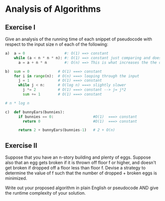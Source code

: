 # Analysis of Algorithms

## Exercise I

Give an analysis of the running time of each snippet of
pseudocode with respect to the input size n of each of the following:

```python
a)  a = 0                  #: O(1) ==> constant
    while (a < n * n * n): #: O(1) ==> constant just comparing and does not impact the growth of n
      a = a + n * n        #: O(n) ==> This is what increases the the output

```


```python
b)  sum = 0             # O(1) ===> constant
    for i in range(n):  # O(n) ===> looping through the input
      j = 1             # O(1) ===> constant
      while j < n:      # O(log n) ===> slightly slower
        j *= 2          # O(1) ===> constant --> j= j*2
        sum += 1        # O(1) ===> constant

# n * log n

```

``` python
c)  def bunnyEars(bunnies):
      if bunnies == 0:                  #O(1)  ===> constant
        return 0                        #O(1)  ===> constant

      return 2 + bunnyEars(bunnies-1)   # 2 + O(n)
```

## Exercise II

Suppose that you have an n-story building and plenty of eggs. Suppose also that an egg gets broken if it is thrown off floor f or higher, and doesn't get broken if dropped off a floor less than floor f. Devise a strategy to determine the value of f such that the number of dropped + broken eggs is minimized.

Write out your proposed algorithm in plain English or pseudocode AND give the runtime complexity of your solution.
